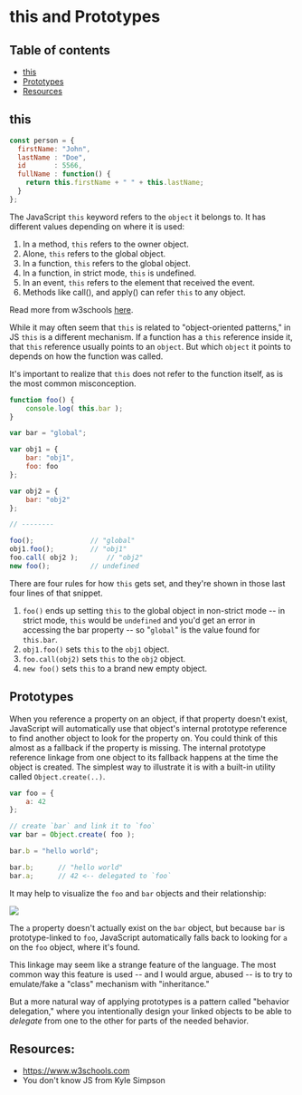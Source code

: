 # this and Prototypes

## Table of contents
* [this](#this)
* [Prototypes](#prototypes)
* [Resources](#resources)

## this

```js
const person = {
  firstName: "John",
  lastName : "Doe",
  id       : 5566,
  fullName : function() {
    return this.firstName + " " + this.lastName;
  }
};
```
The JavaScript `this` keyword refers to the `object` it belongs to.
It has different values depending on where it is used:
1. In a method, `this` refers to the owner object.
2. Alone, `this` refers to the global object.
3. In a function, `this` refers to the global object.
4. In a function, in strict mode, `this` is undefined.
5. In an event, `this` refers to the element that received the event.
6. Methods like call(), and apply() can refer `this` to any object.

Read more from w3schools [here](https://www.w3schools.com/js/js_this.asp).

While it may often seem that `this` is related to "object-oriented patterns," in JS `this` is a different mechanism. If a function has a `this` reference inside it, that `this` reference usually points to an `object`. But which `object` it points to depends on how the function was called.

It's important to realize that `this` does not refer to the function itself, as is the most common misconception.

```js
function foo() {
	console.log( this.bar );
}

var bar = "global";

var obj1 = {
	bar: "obj1",
	foo: foo
};

var obj2 = {
	bar: "obj2"
};

// --------

foo();				// "global"
obj1.foo();			// "obj1"
foo.call( obj2 );		// "obj2"
new foo();			// undefined
```
There are four rules for how `this` gets set, and they're shown in those last four lines of that snippet.
1. `foo()` ends up setting `this` to the global object in non-strict mode -- in strict mode, `this` would be `undefined` and you'd get an error in accessing the bar property -- so "`global`" is the value found for `this.bar`.
2. `obj1.foo()` sets `this` to the `obj1` object.
3. `foo.call(obj2)` sets `this` to the `obj2` object.
4. `new foo()` sets `this` to a brand new empty object.

## Prototypes

When you reference a property on an object, if that property doesn't exist, JavaScript will automatically use that object's internal prototype reference to find another object to look for the property on. You could think of this almost as a fallback if the property is missing. 
The internal prototype reference linkage from one object to its fallback happens at the time the object is created. The simplest way to illustrate it is with a built-in utility called `Object.create(..)`.

```js
var foo = {
	a: 42
};

// create `bar` and link it to `foo`
var bar = Object.create( foo );

bar.b = "hello world";

bar.b;		// "hello world"
bar.a;		// 42 <-- delegated to `foo`
```
It may help to visualize the `foo` and `bar` objects and their relationship:

<img src="https://github.com/jumaschion/You-Dont-Know-JS-1/blob/master/up%20&%20going/fig6.png?raw=true">

The `a` property doesn't actually exist on the `bar` object, but because `bar` is prototype-linked to `foo`, JavaScript automatically falls back to looking for `a` on the `foo` object, where it's found.

This linkage may seem like a strange feature of the language. The most common way this feature is used -- and I would argue, abused -- is to try to emulate/fake a "class" mechanism with "inheritance."

But a more natural way of applying prototypes is a pattern called "behavior delegation," where you intentionally design your linked objects to be able to *delegate* from one to the other for parts of the needed behavior.

## Resources:
* https://www.w3schools.com
* You don't know JS from Kyle Simpson
